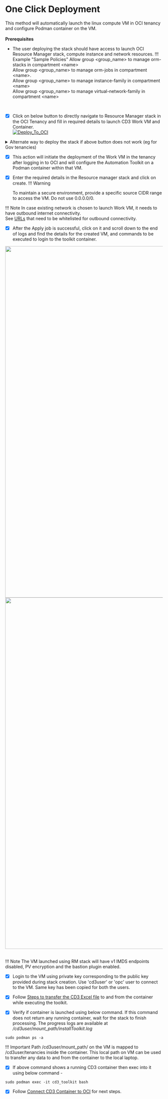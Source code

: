 # **One Click Deployment**

This method will automatically launch the linux compute VM in OCI tenancy and configure Podman container on the VM.
<br><br>
**Prerequisites**

* The user deploying the stack should have access to launch OCI Resource Manager stack, compute instance and network resources.
!!! Example "Sample Policies"
    Allow group <group_name\> to manage orm-stacks in compartment <name\>  <br>
    Allow group <group_name\> to manage orm-jobs in compartment <name\>. <br>
    Allow group <group_name\> to manage instance-family in compartment <name\> <br>
    Allow group <group_name\> to manage virtual-network-family in compartment <name\> <br>
    
    
<br>

- [x] Click on below button to directly navigate to Resource Manager stack in the OCI Tenancy and fill in required details to launch CD3 Work VM and Container.<br>
[![Deploy_To_OCI](https://oci-resourcemanager-plugin.plugins.oci.oraclecloud.com/latest/deploy-to-oracle-cloud.svg)](https://cloud.oracle.com/resourcemanager/stacks/create?zipUrl=https://github.com/oracle-devrel/cd3-automation-toolkit/archive/refs/heads/main.zip)

<details>
    <summary> Alternate way to deploy the stack if above button does not work (eg for Gov tenancies) </summary>

    <br>
    -  Clone the repo using 'Download the Zip' link as shown below:
        <br>
		<img width="70%" height="80%"  alt="CD3 Container" src= "../images/deploystack.png"><br><br>

	
    -  Login to OCI Console and navigate to 'Developer Services' -> Stacks under 'Resource Manager' and click on Create Stack. Chose .zip file and select the downloaded zip file as shown below: 
        <br>
		<img width="70%" height="80%"  alt="CD3 Container" src= "../images/rmstack.png">
</details>
		


- [x] This action will initiate the deployment of the Work VM in the tenancy after logging in to OCI and will configure the Automation Toolkit on a Podman container within that VM. 

- [x] Enter the required details in the Resource manager stack and click on create.
!!! Warning

    To maintain a secure environment, provide a specific source CIDR range to access the VM. Do not use 0.0.0.0/0.

!!! Note
    In case existing network is chosen to launch Work VM, it needs to have outbound internet connectivity.<br>
    See <a href="../url-whitelisting"><u>URLs</u></a> that need to be whitelisted for outbound connectivity.

- [x] After the Apply job is successful, click on it and scroll down to the end of logs and find the details for the created VM, and commands to be executed to login to the toolkit container.<br>
<img width="1124" src="../images/launch-from-stack-1.png">
<img width="1124" src="../images/launch-from-stack-2.png">
<br><br>

!!! Note
    The VM launched using RM stack will have v1 IMDS endpoints disabled, PV encryption and the bastion plugin enabled.
- [X] Login to the VM using private key corresponding to the public key provided during stack creation. Use 'cd3user' or 'opc' user to connect to the VM. Same key has been copied for both the users.
- [X] Follow <a href="../cd3-cli#copy-cd3-excel-file"><u>Steps to transfer the CD3 Excel file</u></a> to and from the container while executing the toolkit.

- [X] Verify if container is launched using below command. If this command does not return any running container, wait for the stack to finish processing. The progress logs are available at <i>/cd3user/mount_path/installToolkit.log</i>

```
sudo podman ps -a
```
!!! Important
    Path /cd3user/mount_path/ on the VM is mapped to /cd3user/tenancies inside the container. This local path on VM can be used to transfer any data to and from the container to the local laptop.
    

- [X] If above command shows a running CD3 container then exec into it using below command - 

```
sudo podman exec -it cd3_toolkit bash
```

- [X] Follow <a href="../connect-container-to-oci-tenancy"><u>Connect CD3 Container to OCI</u></a> for next steps. 
